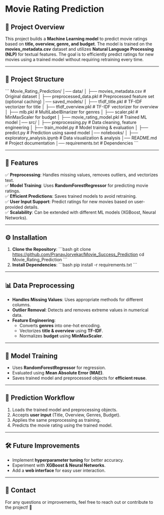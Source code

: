 # Movie Rating Prediction

## 📌 Project Overview
This project builds a **Machine Learning model** to predict movie ratings based on **title, overview, genre, and budget**. The model is trained on the **movies_metadata.csv** dataset and utilizes **Natural Language Processing (NLP)** for textual features. The goal is to efficiently predict ratings for new movies using a trained model without requiring retraining every time.

---

## 📁 Project Structure

\`\`\`
Movie_Rating_Prediction/
│── data/
│   ├── movies_metadata.csv          # Original dataset
│   ├── preprocessed_data.pkl        # Preprocessed feature set (optional caching)
│── saved_models/
│   ├── tfidf_title.pkl              # TF-IDF vectorizer for title
│   ├── tfidf_overview.pkl           # TF-IDF vectorizer for overview
│   ├── mlb.pkl                      # MultiLabelBinarizer for genres
│   ├── scaler.pkl                   # MinMaxScaler for budget
│   ├── movie_rating_model.pkl       # Trained ML model
│── src/
│   ├── preprocessing.py             # Data cleaning, feature engineering
│   ├── train_model.py               # Model training & evaluation
│   ├── predict.py                   # Prediction using saved model
│── notebooks/
│   ├── exploratory_analysis.ipynb   # Data visualization & analysis
│── README.md                        # Project documentation
│── requirements.txt                  # Dependencies
\`\`\`

---

## 🚀 Features
✅ **Preprocessing**: Handles missing values, removes outliers, and vectorizes text.  
✅ **Model Training**: Uses **RandomForestRegressor** for predicting movie ratings.  
✅ **Efficient Predictions**: Saves trained models to avoid retraining.  
✅ **User Input Support**: Predict ratings for new movies based on user-provided details.  
✅ **Scalability**: Can be extended with different ML models (XGBoost, Neural Networks).  

---

## ⚙️ Installation
1. **Clone the Repository**:
   \`\`\`bash
   git clone https://github.com/PranavJorvekar/Movie_Success_Prediction
   cd Movie_Rating_Prediction
   \`\`\`
2. **Install Dependencies**:
   \`\`\`bash
   pip install -r requirements.txt
   \`\`\`

---

## 📊 Data Preprocessing
- **Handles Missing Values**: Uses appropriate methods for different columns.
- **Outlier Removal**: Detects and removes extreme values in numerical data.
- **Feature Engineering**:
  - Converts **genres** into one-hot encoding.
  - Vectorizes **title & overview** using **TF-IDF**.
  - Normalizes **budget** using **MinMaxScaler**.

---

## 🎯 Model Training
- Uses **RandomForestRegressor** for regression.
- Evaluated using **Mean Absolute Error (MAE)**.
- Saves trained model and preprocessed objects for **efficient reuse**.

---

## 🔮 Prediction Workflow
1. Loads the trained model and preprocessing objects.
2. Accepts **user input** (Title, Overview, Genres, Budget).
3. Applies the same preprocessing as training.
4. Predicts the movie rating using the trained model.

---

## 🛠️ Future Improvements
- Implement **hyperparameter tuning** for better accuracy.
- Experiment with **XGBoost & Neural Networks**.
- Add a **web interface** for easy user interaction.

---

## 📩 Contact
For any questions or improvements, feel free to reach out or contribute to the project! 🚀
